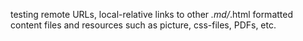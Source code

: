 

testing remote URLs, local-relative links to other *.md/*.html formatted content files and resources such as picture, css-files, PDFs, etc. 